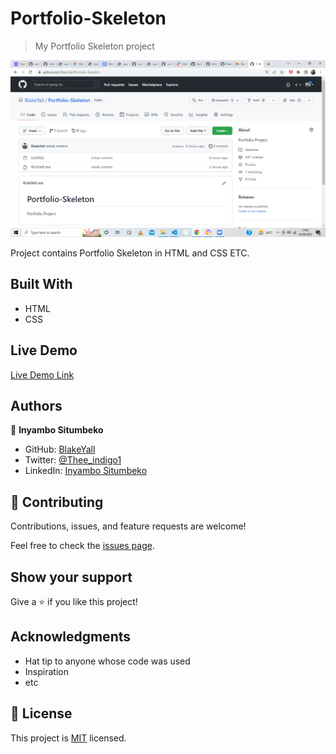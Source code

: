 # Portfolio-Skeleton

> My Portfolio Skeleton project

![screenshot](Screenshot%20(9).png)

Project contains Portfolio Skeleton in HTML and CSS ETC.

## Built With

- HTML
- CSS

## Live Demo

[Live Demo Link](http://127.0.0.1:5500/Portfolio-Skeleton/index.html)

## Authors

👤 **Inyambo Situmbeko**


- GitHub: [BlakeYall](https://github.com/BlakeYall)
- Twitter: [@Thee_indigo1](https://twitter.com/Thee_indigo1)
- LinkedIn: [Inyambo Situmbeko](https://www.linkedin.com/in/inyambo-situmbeko-524bb7229/)


## 🤝 Contributing

Contributions, issues, and feature requests are welcome!

Feel free to check the [issues page](https://github.com/BlakeYall/Portfolio-Skeleton/issues).

## Show your support

Give a ⭐️ if you like this project!

## Acknowledgments

- Hat tip to anyone whose code was used
- Inspiration
- etc

## 📝 License

This project is [MIT](https://github.com/BlakeYall/Portfolio-Skeleton/blob/main/LICENSE) licensed.

